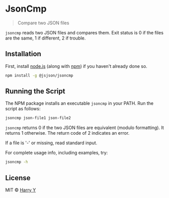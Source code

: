 # JsonCmp
> Compare two JSON files

`jsoncmp` reads two JSON files and compares them.
Exit status is 0 if the files are the same, 1 if different, 2 if trouble.


## Installation

First, install [node.js](https://nodejs.org/) 
(along with [npm](https://www.npmjs.com/))
if you haven't already done so.

```bash
npm install -g @jsjson/jsoncmp
```

## Running the Script

The NPM package installs an executable `jsoncmp` in your PATH.
Run the script as follows:

```bash
jsoncmp json-file1 json-file2
```

`jsoncmp` returns 0 if the two JSON files are equivalent (modulo formatting).
It returns 1 otherwise.
The return code of 2 indicates an error.

If a file is '-' or missing, read standard input.

For complete usage info, including examples, try:

```bash
jsoncmp -h
```


## License

MIT © [Harry Y](https://gitlab.com/realharry)
